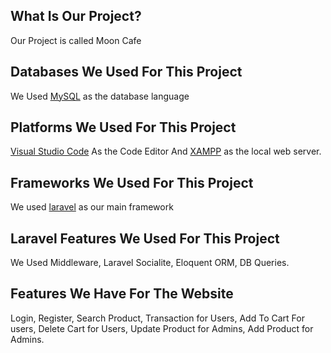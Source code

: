 ## What Is Our Project?

Our Project is called Moon Cafe

## Databases We Used For This Project

We Used [MySQL](https://en.wikipedia.org/wiki/MySQL) as the database language

## Platforms We Used For This Project 

[Visual Studio Code](https://en.wikipedia.org/wiki/Visual_Studio_Code) As the Code Editor And [XAMPP](https://en.wikipedia.org/wiki/XAMPP) as the local web server.

## Frameworks We Used For This Project

We used [laravel](https://en.wikipedia.org/wiki/Laravel) as our main framework

## Laravel Features We Used For This Project

We Used Middleware, Laravel Socialite, Eloquent ORM, DB Queries.

## Features We Have For The Website

Login, Register, Search Product, Transaction for Users, Add To Cart For users, Delete Cart for Users, Update Product for Admins, Add Product for Admins. 
